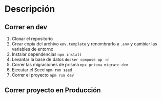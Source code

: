 # Descripción



## Correr en dev

1. Clonar el repositorio
2. Crear copia del archivo ``env.template`` y renombrarlo a ``.env`` y cambiar las variables de entorno
3. Instalar dependencias ``npm install``
4. Levantar la base de datos ``docker compose up -d``
5. Correr las migraciones de prisma ``npx prisma migrate dev``
6. Ejecutar el Seed ``npm run seed``
7. Correr el proyecto ``npm run dev``


## Correr proyecto en Producción